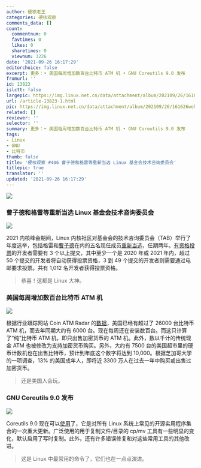 ```yaml
---
author: 硬核老王
categories: 硬核观察
comments_data: []
count:
  commentnum: 0
  favtimes: 0
  likes: 0
  sharetimes: 0
  viewnum: 3226
date: '2021-09-26 16:17:29'
editorchoice: false
excerpt: 更多：• 美国每周增加数百台比特币 ATM 机 • GNU Coreutils 9.0 发布
fromurl: ''
id: 13823
islctt: false
largepic: https://img.linux.net.cn/data/attachment/album/202109/26/161626wohub8cvmc4rc6u5.jpg
url: /article-13823-1.html
pic: https://img.linux.net.cn/data/attachment/album/202109/26/161626wohub8cvmc4rc6u5.jpg.thumb.jpg
related: []
reviewer: ''
selector: ''
summary: 更多：• 美国每周增加数百台比特币 ATM 机 • GNU Coreutils 9.0 发布
tags:
- Linux
- GNU
- 比特币
thumb: false
title: '硬核观察 #406 曹子德和格雷等重新当选 Linux 基金会技术咨询委员会'
titlepic: true
translator: ''
updated: '2021-09-26 16:17:29'
---
```


![](https://img.linux.net.cn/data/attachment/album/202109/26/161626wohub8cvmc4rc6u5.jpg)


### 曹子德和格雷等重新当选 Linux 基金会技术咨询委员会


![](https://img.linux.net.cn/data/attachment/album/202109/26/161638lvdglzjd1uubdagv.jpg)


2021 内核峰会期间，Linux 内核社区对基金会的技术咨询委员会（TAB）举行了年度选举，包括格雷和[曹子德](https://en.wikipedia.org/wiki/Theodore_Ts%27o)在内的五名现任成员[重新当选](https://lwn.net/Articles/870403/)，任期两年。[有资格投票](https://lore.kernel.org/lkml/fccbdadc-a57a-f6fe-68d2-0fbac2fd6b81@labbott.name/)的开发者需要有 3 个以上提交，其中至少一个是 2020 年或 2021 年内，超过 50 个提交的开发者将自动获得投票资格，3 到 49 个提交的开发者则需要通过电邮要求投票。共有 1,012 名开发者获得投票资格。



> 
> 恭喜！这都是 Linux 大神。
> 
> 
> 


### 美国每周增加数百台比特币 ATM 机


![](https://img.linux.net.cn/data/attachment/album/202109/26/161702loux4zvgj6ja2zge.jpg)


根据行业跟踪网站 Coin ATM Radar 的[数据](https://www.msn.com/en-us/money/other/from-atms-to-drug-stores-you-can-now-buy-bitcoin-almost-anywhere/ar-AAOtUCi)，美国已经有超过了 26000 台比特币 ATM 机，而去年同期大约有 6000 台。现在每周还在安装数百台。而这只计算了“纯”比特币 ATM 机，即只出售加密货币的 ATM 机。此外，数以千计的传统现金 ATM 也被修改为支持加密货币购买。另外，大约有 7500 台的美国超市里的硬币计数机也在出售比特币，预计到年底这个数字将达到 10,000。根据芝加哥大学的一项调查，13% 的美国成年人，即将近 3300 万人在过去一年中购买或出售过加密货币。



> 
> 还是美国人会玩。
> 
> 
> 


### GNU Coreutils 9.0 发布


![](https://img.linux.net.cn/data/attachment/album/202109/26/161718zcxqfnmc0b1xdcxb.jpg)


Coreutils 9.0 现在可以[使用](https://lists.gnu.org/archive/html/info-gnu/2021-09/msg00010.html)了，它是对所有 Linux 系统上常见的开源实用程序集合的一次重大更新。广泛使用的用于复制文件/目录的 cp/mv 工具有一些明显的变化，默认启用了写时复制。此外，还有许多错误修复和对这些常用工具的其他改进。



> 
> 这是 Linux 中最常用的命令了，它们也在一点点演进。
> 
> 
>